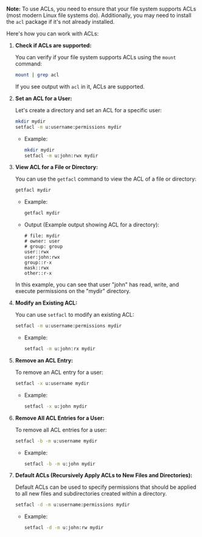 

**Note:** To use ACLs, you need to ensure that your file system supports ACLs (most modern Linux file systems do). Additionally, you may need to install the `acl` package if it's not already installed.

Here's how you can work with ACLs:

1. **Check if ACLs are supported:**

   You can verify if your file system supports ACLs using the `mount` command:

   ```bash
   mount | grep acl
   ```

   If you see output with `acl` in it, ACLs are supported.

2. **Set an ACL for a User:**

   Let's create a directory and set an ACL for a specific user:

   ```bash
   mkdir mydir
   setfacl -m u:username:permissions mydir
   ```

   - Example:

     ```bash
     mkdir mydir
     setfacl -m u:john:rwx mydir
     ```

3. **View ACL for a File or Directory:**

   You can use the `getfacl` command to view the ACL of a file or directory:

   ```bash
   getfacl mydir
   ```

   - Example:

     ```bash
     getfacl mydir
     ```

   - Output (Example output showing ACL for a directory):

     ```
     # file: mydir
     # owner: user
     # group: group
     user::rwx
     user:john:rwx
     group::r-x
     mask::rwx
     other::r-x
     ```

   In this example, you can see that user "john" has read, write, and execute permissions on the "mydir" directory.

4. **Modify an Existing ACL:**

   You can use `setfacl` to modify an existing ACL:

   ```bash
   setfacl -m u:username:permissions mydir
   ```

   - Example:

     ```bash
     setfacl -m u:john:rx mydir
     ```


5. **Remove an ACL Entry:**

   To remove an ACL entry for a user:

   ```bash
   setfacl -x u:username mydir
   ```

   - Example:

     ```bash
     setfacl -x u:john mydir
     ```


6. **Remove All ACL Entries for a User:**

   To remove all ACL entries for a user:

   ```bash
   setfacl -b -m u:username mydir
   ```

   - Example:

     ```bash
     setfacl -b -m u:john mydir
     ```

7. **Default ACLs (Recursively Apply ACLs to New Files and Directories):**

   Default ACLs can be used to specify permissions that should be applied to all new files and subdirectories created within a directory.

   ```bash
   setfacl -d -m u:username:permissions mydir
   ```

   - Example:

     ```bash
     setfacl -d -m u:john:rw mydir
     ```

